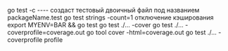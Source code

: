 go test -c  ---- создаст тестовый двоичный файл под названием packageName.test
go test strings -count=1 отключение кэширования
export MYENV=BAR && go test
go test ./... -cover
go test ./... -coverprofile=coverage.out
go tool cover -html=coverage.out
go test ./... -coverprofile profile
